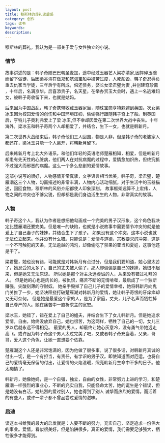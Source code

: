 ```yaml
---
layout: post
title: 穆斯林的葬礼读后感
category: 创作
tags: 读书
keywords: 
description: 
---
```

	  
穆斯林的葬礼，我认为是一部关于爱与女性独立的小说。

### 情节 ###

故事讲述的是：韩子奇随巴巴朝圣麦加，途中经过玉器艺人梁亦清家,因摔碎玉碗而留下做徒，后因梁亦清在做郑和航海宝船中操劳过度，人死船毁，韩子奇忍辱负重去仇家当学徒，三年后学有所成，偿还债务，娶长女梁君璧为妻 ,并创建奇珍斋 ，十年后，名满京华。后喜添贵子，名天星。在举办赏玉大会时，遇上一名逃难妇女，被韩子奇收留下来，也就是姑妈。

后来因为中国战乱，韩子奇携带收藏玉器家当，随珠宝商亨特躲避到英国，次女梁冰玉因为校园爱情的创伤和中国环境压抑，偷偷强行跟随韩子奇上了船。到英国后，亨特儿子奥利弗爱上了梁 冰玉,但不幸却因爱在第二次世界大战中丧生。十年海外，梁冰玉和韩子奇两个人却相爱了，并结合，生下一女，也就是韩新月。

第二次世界大战结束后，韩子奇他们三人回国，物是人非，但是韩子奇的老婆家人都还在，梁冰玉只能一个人离开，将韩新月留下。

后来韩新月考上北大外语系，和他们年轻的英语老师楚雁相知，相爱，但是韩新月却患有先天性的心脏病，他们两人在对抗病魔的过程中，爱情愈加炽热，但终究抵不过强大而邪恶的病魔。这么一个多么悲剧的爱情故事。

这部小说写的很好，人物感情非常真挚，文字语言相当优美，韩子奇，梁君璧，楚雁潮这三个人物，勾画描述的非常丰满，人物内心活动细腻，对于生活中的玉器描述，回回食物，穆斯林的风俗介绍都使人印象深刻。
故事框架远算不上宏伟，人物之间的冲突也不够尖锐，但却都是我们身边活生生的人物，非常真实的故事。

### 人物 ###

韩子奇这个人，我认为作者是想把他勾画成一个完美的男子汉形象，这个角色我决定比楚雁潮还要完美。但是唯一的缺陷，也就是小说故事中需要情节冲突的就是他爱上了自己妻子的妹妹，并结合生下了孩子。
如果没有这个冲突，这本小说也就无法伫立起来。他并没有什么错。只能说是：爱情与道德，宗教要求的冲突，这是一个不可触犯的天条，无法逾越的鸿沟，却像偷吃了禁果的亚当和夏娃，这事他还是干了。

梁君璧，她也没有错，可能就是对韩新月有点过分，但是我们要知道，她心里太苦了，她忍受的太多了。自己的丈夫被人偷了，那人却偏偏是自己的妹妹，她恨不起来，但是她又无法原谅。
所以她是那个对主永远虔诚的人，从来没有错过礼拜的人。
但是她的心也是肉长的，被仇恨，痛苦不断的无情啃噬，最后成了一个独断赚强，尖酸刻薄的守财奴。
她亲手毁掉了自己儿子的爱情幸福，她将韩新月向鬼门关推了一步，她坚决阻挠打破楚雁潮对韩新月的爱情，她让韩子奇恨的牙痒痒却又无可奈何。
但是她是最爱这个家的人，是为了家庭，丈夫，儿子名声而牺牲掉自己尊严的人。她在痛苦中一直祈求主的宽恕。

梁冰玉，她错了，错在爱上了自己的姐夫，并结合生下了女儿韩新月。但是她追求爱情，自由，始终没放弃自己。她也很苦，为这两样，牺牲了自己的一切，女儿三岁以后就永远不得相见。
最爱的男人，却最终让她心灰意冷，没有勇气带她远走高飞。或许因为韩子奇这个男人太过完美了吧，又或者韩子奇充当着，父亲，哥哥，爱人这个角色，让她一直想要个依靠。

楚雁潮这个人还是非常饱满的，因为他做了很多事，说了很多话，对韩新月真诚的付出一切，是一个有担当，有责任，有学识的男子汉。即使知道面对厄运，也将自己的爱情毫无保留的付出，让爱情的火焰温暖，照亮韩新月生命中不多的日子。他太痴情了。

韩新月，她像她妈，是一个自强，独立，自由的女性，非常努力上进的学习，和楚雁潮一样强烈的事业心，不断的充实自我，只能怪命太苦，她的诞生是个错误，但是她没有白活，她热烈的爱过别人，她也得到了别人
诚挚而热烈的爱情。而活着的有些人，或许一辈子都不曾品尝过爱情的滋味。

### 启迪 ###

读这本书给我的最大的启发就是：人要不断的努力，充实自己，坚定追求一份伟大的事业。爱情，看似很美好，但是陷阱很多，真正的爱情，我们需要足够强大，牺牲很多才能得到。


